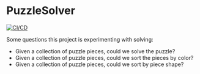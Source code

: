 # PuzzleSolver
[![CI/CD](https://github.com/samsmithnz/PuzzleSolver/actions/workflows/workflow.yml/badge.svg)](https://github.com/samsmithnz/PuzzleSolver/actions/workflows/workflow.yml)

Some questions this project is experimenting with solving:

- Given a collection of puzzle pieces, could we solve the puzzle? 
- Given a collection of puzzle pieces, could we sort the pieces by color? 
- Given a collection of puzzle pieces, could we sort by piece shape?